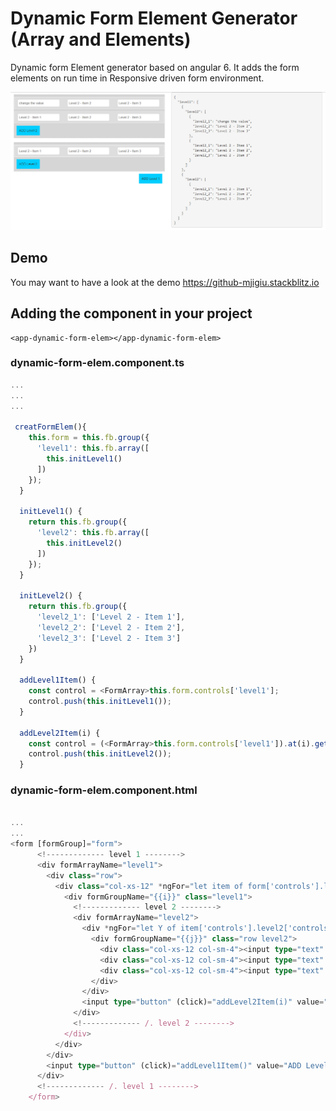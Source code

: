 # Dynamic Form Element Generator (Array and Elements)
Dynamic form Element generator based on angular 6. It adds the form elements on run time in Responsive driven form environment.

![alt text](img/dynamicRow.jpg)


## Demo
You may want to have a look at the demo https://github-mjigiu.stackblitz.io

## Adding the component in your project
```
<app-dynamic-form-elem></app-dynamic-form-elem>
```

### dynamic-form-elem.component.ts
``` typescript
...
...
...

 creatFormElem(){
    this.form = this.fb.group({
      'level1': this.fb.array([
        this.initLevel1()
      ])
    });
  }

  initLevel1() {
    return this.fb.group({
      'level2': this.fb.array([
        this.initLevel2()
      ])
    });
  }

  initLevel2() {
    return this.fb.group({
      'level2_1': ['Level 2 - Item 1'],
      'level2_2': ['Level 2 - Item 2'],
      'level2_3': ['Level 2 - Item 3']
    })
  }

  addLevel1Item() {
    const control = <FormArray>this.form.controls['level1'];
    control.push(this.initLevel1());
  }

  addLevel2Item(i) {
    const control = (<FormArray>this.form.controls['level1']).at(i).get('level2') as FormArray;
    control.push(this.initLevel2());
  }  
```

### dynamic-form-elem.component.html
``` typescript

...
...
<form [formGroup]="form">
      <!------------- level 1 -------->
      <div formArrayName="level1">
        <div class="row">
          <div class="col-xs-12" *ngFor="let item of form['controls'].level1['controls']; let i=index">
            <div formGroupName="{{i}}" class="level1">
              <!------------- level 2 -------->
              <div formArrayName="level2">
                <div *ngFor="let Y of item['controls'].level2['controls']; let j=index">
                  <div formGroupName="{{j}}" class="row level2">
                    <div class="col-xs-12 col-sm-4"><input type="text" formControlName="level2_1"></div>
                    <div class="col-xs-12 col-sm-4"><input type="text" formControlName="level2_2"></div>
                    <div class="col-xs-12 col-sm-4"><input type="text" formControlName="level2_3"></div>
                  </div>
                </div>
                <input type="button" (click)="addLevel2Item(i)" value="ADD Level 2">
              </div>
              <!------------- /. level 2 -------->
            </div>
          </div>
        </div>
        <input type="button" (click)="addLevel1Item()" value="ADD Level 1" class='pull-right'>
      </div>
      <!------------- /. level 1 -------->
    </form>

```


